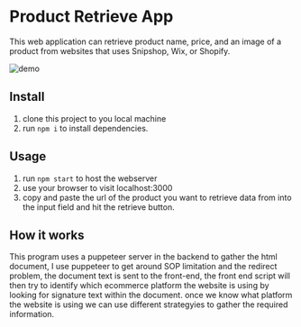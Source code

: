 # Product Retrieve App

This web application can retrieve product name, price, and an image of a product from websites that uses Snipshop, Wix, or Shopify.

![demo](https://i.imgur.com/WDu6vq2.gif)

## Install
1. clone this project to you local machine
2. run ```npm i``` to install dependencies.

## Usage
1. run ```npm start``` to host the webserver
2. use your browser to visit localhost:3000
3. copy and paste the url of the product you want to retrieve data from into the input field and hit the retrieve button.

## How it works
This program uses a puppeteer server in the backend to gather the html document, I use puppeteer to get around SOP limitation and the redirect problem, the document text is sent to the front-end, the front end script will then try to identify which ecommerce platform the website is using by looking for signature text within the document. once we know what platform the website is using we can use different strategyies to gather the required information.